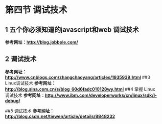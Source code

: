 # 第四节 调试技术

## 1  五个你必须知道的javascript和web 调试技术
**参考网址：http://blog.jobbole.com/**
## 2 调试技术
**参考网址：http://www.cnblogs.com/zhangchaoyang/articles/1935939.html**
##3 Linux调试技术
**参考网址：http://blog.sina.com.cn/s/blog_60d6fadc010128wy.html**
##4 掌握 Linux 调试技术
**参考网址：http://www.ibm.com/developerworks/cn/linux/sdk/l-debug/**

##5 调试技术
**参考网址：http://blog.csdn.net/tiewen/article/details/8848232**